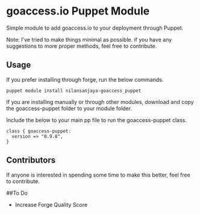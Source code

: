 # goaccess.io Puppet Module
Simple module to add goaccess.io to your deployment through Puppet.

Note: I've tried to make things minimal as possible. if you have any suggestions to more proper methods, feel free to contribute.

## Usage
If you prefer installing through forge, run the below commands.

```
puppet module install nilansanjaya-goaccess_puppet
```

If you are installing manually or through other modules, download and copy the goaccess-puppet folder to your module folder.

Include the below to your main pp file to run the goaccess-puppet class.
```
class { goaccess-puppet:
  version => "0.9.8",
}
```

## Contributors

If anyone is interested in spending some time to make this better, feel free to contribute.


##To Do

* Increase Forge Quality Score
